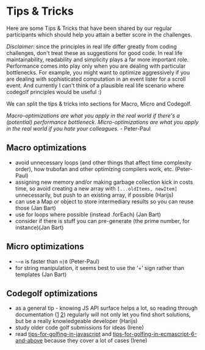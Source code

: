 # Tips & Tricks

Here are some Tips & Tricks that have been shared by our regular participants which should help you attain a better score in the challenges.

*Disclaimer:* since the principles in real life differ greatly from coding challenges, don't treat these as suggestions for good code.
In real life maintainability, readability and simplicity plays a far more important role.
Performance comes into play only when you are dealing with particular bottlenecks. For example, you might want to optimize aggressively if you are dealing with sophisticated computation in an event lister for a scroll event.
And currently I can't think of a plausible real life scenario where codegolf principles would be useful :)


We can split the tips & tricks into sections for Macro, Micro and Codegolf.

_Macro-optimizations are what you apply in the real world if there's a (potential) performance bottleneck. Micro-optimizations are what you apply in the real world if you hate your colleagues._ - Peter-Paul


## Macro optimizations
- avoid unnecessary loops (and other things that affect time complexity order), how trubofan and other optimizing compilers work, etc. (Peter-Paul)
- assigning new memory and/or making garbage collection kick in costs time, so avoid creating a new array with `[...oldItems, newItem]` unnecessarily, but push to an existing array, if possible (Harijs)
- can use a Map or object to store intermediary results so you can reuse those (Jan Bart)
- use for loops where possible (instead .forEach) (Jan Bart)
- consider if there is stuff you can pre-generate (the prime number, for instance)(Jan Bart)

## Micro optimizations
- `~~n` is faster than `n|0` (Peter-Paul)
- for string manipulation, it seems best to use the ‘+’ sign rather than templates (Jan Bart)


## Codegolf optimizations
- as a general tip - knowing JS API surface helps a lot, so reading through documentation ([1](https://developer.mozilla.org/en-US/docs/Web/JavaScript/Reference) [2](https://nodejs.org/dist/latest-v14.x/docs/api/)) regularly will not only let you find short solutions, but be a really knowledgeable developer (Harijs)
- study older code golf submissions for ideas (Irene)
- read [tips-for-golfing-in-javascript](https://codegolf.stackexchange.com/questions/2682/tips-for-golfing-in-javascript) and [tips-for-golfing-in-ecmascript-6-and-above](https://codegolf.stackexchange.com/questions/37624/tips-for-golfing-in-ecmascript-6-and-above) because they cover a lot of cases (Irene)
